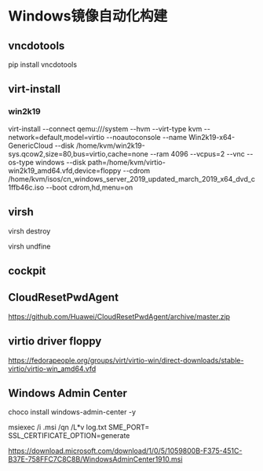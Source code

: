 # Windows镜像自动化构建
## vncdotools
pip install vncdotools

## virt-install
### win2k19
virt-install  --connect qemu:///system  --hvm --virt-type kvm  --network=default,model=virtio  --noautoconsole  --name Win2k19-x64-GenericCloud  --disk /home/kvm/win2k19-sys.qcow2,size=80,bus=virtio,cache=none  --ram 4096  --vcpus=2  --vnc  --os-type windows  --disk path=/home/kvm/virtio-win2k19_amd64.vfd,device=floppy  --cdrom /home/kvm/isos/cn_windows_server_2019_updated_march_2019_x64_dvd_c1ffb46c.iso --boot cdrom,hd,menu=on

## virsh
virsh destroy

virsh undfine

## cockpit

## CloudResetPwdAgent
https://github.com/Huawei/CloudResetPwdAgent/archive/master.zip

## virtio driver floppy
https://fedorapeople.org/groups/virt/virtio-win/direct-downloads/stable-virtio/virtio-win_amd64.vfd


## Windows Admin Center
choco install windows-admin-center -y

msiexec /i <WindowsAdminCenterInstallerName>.msi /qn /L*v log.txt SME_PORT=<port> SSL_CERTIFICATE_OPTION=generate

https://download.microsoft.com/download/1/0/5/1059800B-F375-451C-B37E-758FFC7C8C8B/WindowsAdminCenter1910.msi
